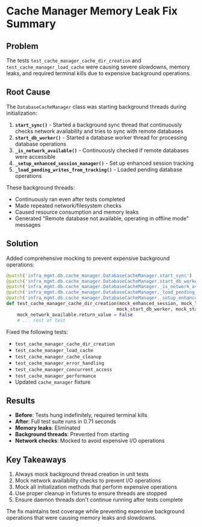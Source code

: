 # Cache Manager Memory Leak Fix Summary

## Problem
The tests `test_cache_manager_cache_dir_creation` and `test_cache_manager_load_cache` were causing severe slowdowns, memory leaks, and required terminal kills due to expensive background operations.

## Root Cause
The `DatabaseCacheManager` class was starting background threads during initialization:

1. **`start_sync()`** - Started a background sync thread that continuously checks network availability and tries to sync with remote databases
2. **`start_db_worker()`** - Started a database worker thread for processing database operations
3. **`_is_network_available()`** - Continuously checked if remote databases were accessible
4. **`_setup_enhanced_session_manager()`** - Set up enhanced session tracking
5. **`_load_pending_writes_from_tracking()`** - Loaded pending database operations

These background threads:
- Continuously ran even after tests completed
- Made repeated network/filesystem checks
- Caused resource consumption and memory leaks
- Generated "Remote database not available, operating in offline mode" messages

## Solution
Added comprehensive mocking to prevent expensive background operations:

```python
@patch('infra_mgmt.db.cache_manager.DatabaseCacheManager.start_sync')
@patch('infra_mgmt.db.cache_manager.DatabaseCacheManager.start_db_worker')
@patch('infra_mgmt.db.cache_manager.DatabaseCacheManager._is_network_available')
@patch('infra_mgmt.db.cache_manager.DatabaseCacheManager._load_pending_writes_from_tracking')
@patch('infra_mgmt.db.cache_manager.DatabaseCacheManager._setup_enhanced_session_manager')
def test_cache_manager_cache_dir_creation(mock_enhanced_session, mock_load_pending, mock_network_available, 
                                         mock_start_db_worker, mock_start_sync, temp_cache_dir, remote_db_path):
    mock_network_available.return_value = False
    # ... rest of test
```

Fixed the following tests:
- `test_cache_manager_cache_dir_creation`
- `test_cache_manager_load_cache`
- `test_cache_manager_cache_cleanup`
- `test_cache_manager_error_handling`
- `test_cache_manager_concurrent_access`
- `test_cache_manager_performance`
- Updated `cache_manager` fixture

## Results
- **Before**: Tests hung indefinitely, required terminal kills
- **After**: Full test suite runs in 0.71 seconds
- **Memory leaks**: Eliminated
- **Background threads**: Prevented from starting
- **Network checks**: Mocked to avoid expensive I/O operations

## Key Takeaways
1. Always mock background thread creation in unit tests
2. Mock network availability checks to prevent I/O operations
3. Mock all initialization methods that perform expensive operations
4. Use proper cleanup in fixtures to ensure threads are stopped
5. Ensure daemon threads don't continue running after tests complete

The fix maintains test coverage while preventing expensive background operations that were causing memory leaks and slowdowns.